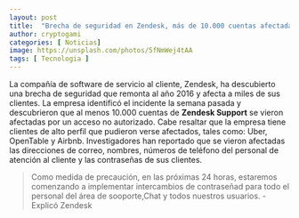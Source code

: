 ```yaml
---
layout: post
title:  "Brecha de seguridad en Zendesk, más de 10.000 cuentas afectadas"
author: cryptogami
categories: [ Noticias]
image: https://unsplash.com/photos/5fNmWej4tAA
tags: [ Tecnologia ]
---
```

La compañía de software de servicio al cliente, Zendesk, ha descubierto una brecha de seguridad que remonta al año 2016 y afecta a miles 
de sus clientes.
La empresa identificó el incidente la semana pasada y descubrieron que al menos 10.000 cuentas de **Zendesk Support** se vieron afectadas
por un acceso no autorizado. Cabe resaltar que la empresa tiene clientes de alto perfil que pudieron verse afectados, tales como: Uber, 
OpenTable y Airbnb.
Investigadores han reportado que se vieron afectadas las direcciones de correo, nombres, números de teléfono del personal de atención al cliente y las contraseñas de sus clientes.

> Como medida de precaución, en las próximas 24 horas, estaremos comenzando a implementar intercambios de contraseñad para todo el personal del área de sooporte,Chat y todos nuestros usuarios. - Explicó Zendesk
